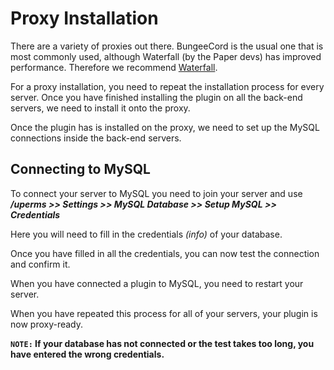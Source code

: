 # Proxy Installation
There are a variety of proxies out there. BungeeCord is the usual one that is most commonly used, although Waterfall (by the Paper devs) has improved performance. Therefore we recommend [Waterfall](https://papermc.io/downloads#Waterfall).
<br>

For a proxy installation, you need to repeat the installation process for every server. Once you have finished installing the plugin on all the back-end servers, we need to install it onto the proxy.
<br>

Once the plugin has is installed on the proxy, we need to set up the MySQL connections inside the back-end servers.
<br>

## Connecting to MySQL
To connect your server to MySQL you need to join your server and use
***/uperms >> Settings >> MySQL Database >> Setup MySQL >> Credentials***
<br>

Here you will need to fill in the credentials *(info)* of your database.
<br>

Once you have filled in all the credentials, you can now test the connection and confirm it.
<br>

When you have connected a plugin to MySQL, you need to restart your server.
<br>

When you have repeated this process for all of your servers, your plugin is now proxy-ready.
<br>

**``NOTE:`` If your database has not connected or the test takes too long, you have entered the wrong credentials.**
<br>